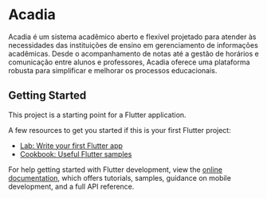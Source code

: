 # Acadia

Acadia é um sistema acadêmico aberto e flexível projetado para atender às necessidades das instituições de ensino em gerenciamento de informações acadêmicas. Desde o acompanhamento de notas até a gestão de horários e comunicação entre alunos e professores, Acadia oferece uma plataforma robusta para simplificar e melhorar os processos educacionais.

## Getting Started

This project is a starting point for a Flutter application.

A few resources to get you started if this is your first Flutter project:

- [Lab: Write your first Flutter app](https://docs.flutter.dev/get-started/codelab)
- [Cookbook: Useful Flutter samples](https://docs.flutter.dev/cookbook)

For help getting started with Flutter development, view the
[online documentation](https://docs.flutter.dev/), which offers tutorials,
samples, guidance on mobile development, and a full API reference.
